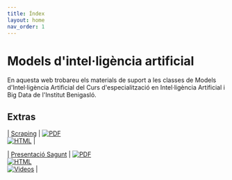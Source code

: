 ```yaml
---
title: Índex
layout: home
nav_order: 1
---
```


# Models d'intel·ligència artificial

En aquesta web trobareu els materials de suport a les classes de Models d'Intel·ligència Artificial del Curs d'especialització en Intel·ligència Artificial i Big Data de l'Institut Benigasló.

## Extras

| [Scraping](scrapy_marp.pdf) | [![PDF](https://img.shields.io/badge/PDF-scrapy_marp.pdf-blue?logo=adobe-acrobat-reader&logoColor=white)](scrapy_marp.pdf) <br/> [![HTML](https://img.shields.io/badge/HTML-scrapy_marp-blue?logo=html5&logoColor=white)](scrapy_marp.html) |

| [Presentació Sagunt](present_sagunt.pdf) | [![PDF](https://img.shields.io/badge/PDF-present_sagunt.pdf-blue?logo=adobe-acrobat-reader&logoColor=white)](present_sagunt.pdf) <br/> [![HTML](https://img.shields.io/badge/HTML-present_sagunt-blue?logo=html5&logoColor=white)](present_sagunt.html) <br /> [![Videos](https://img.shields.io/badge/video-videos-blue?logo=youtube&logoColor=white)](https://gvaedu-my.sharepoint.com/:f:/r/personal/jf_saezsegarra_edu_gva_es/Documents/11AACURSO23_24/ESPECIALIZACION/PRIA/JUAN/UD6-7/Proyectos-deteccion-modelos/Proyecto/carles?csf=1&web=1&e=1qkVb7) |
